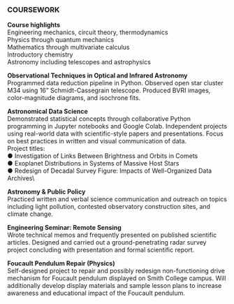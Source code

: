 ### COURSEWORK

**Course highlights**\
Engineering mechanics, circuit theory, thermodynamics\
Physics through quantum mechanics\
Mathematics through multivariate calculus\
Introductory chemistry\
Astronomy including telescopes and astrophysics


**Observational Techniques in Optical and Infrared Astronomy**\
Programmed data reduction pipeline in Python. Observed open star cluster M34 using 16” Schmidt-Cassegrain telescope. Produced BVRI images, color-magnitude diagrams, and isochrone fits.


**Astronomical Data Science**\
Demonstrated statistical concepts through collaborative Python programming in Jupyter notebooks and Google Colab. Independent projects using real-world data with scientific-style papers and presentations. Focus on best practices in written and visual communication of data.\
Project titles:\
● Investigation of Links Between Brightness and Orbits in Comets\
● Exoplanet Distributions in Systems of Massive Host Stars\
● Redesign of Decadal Survey Figure: Impacts of Well-Organized Data Archives\


**Astronomy & Public Policy**\
Practiced written and verbal science communication and outreach on topics including light pollution, contested observatory construction sites, and climate change.


**Engineering Seminar: Remote Sensing**\
Wrote technical memos and frequently presented on published scientific articles. Designed and carried out a ground-penetrating radar survey project concluding with presentation and formal scientific report.


**Foucault Pendulum Repair (Physics)**\
Self-designed project to repair and possibly redesign non-functioning drive mechanism for Foucault pendulum displayed on Smith College campus. Will additionally develop display materials and sample lesson plans to increase awareness and educational impact of the Foucault pendulum.



